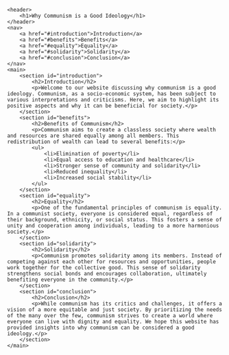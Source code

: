 <!DOCTYPE html>
<html lang="en">
<head>
    <meta charset="UTF-8">
    <meta name="viewport" content="width=device-width, initial-scale=1.0">
   
</head>
<body>
    
    <header>
        <h1>Why Communism is a Good Ideology</h1>
    </header>
    <nav>
        <a href="#introduction">Introduction</a>
        <a href="#benefits">Benefits</a>
        <a href="#equality">Equality</a>
        <a href="#solidarity">Solidarity</a>
        <a href="#conclusion">Conclusion</a>
    </nav>
    <main>
        <section id="introduction">
            <h2>Introduction</h2>
            <p>Welcome to our website discussing why communism is a good ideology. Communism, as a socio-economic system, has been subject to various interpretations and criticisms. Here, we aim to highlight its positive aspects and why it can be beneficial for society.</p>
        </section>
        <section id="benefits">
            <h2>Benefits of Communism</h2>
            <p>Communism aims to create a classless society where wealth and resources are shared equally among all members. This redistribution of wealth can lead to several benefits:</p>
            <ul>
                <li>Elimination of poverty</li>
                <li>Equal access to education and healthcare</li>
                <li>Stronger sense of community and solidarity</li>
                <li>Reduced inequality</li>
                <li>Increased social stability</li>
            </ul>
        </section>
        <section id="equality">
            <h2>Equality</h2>
            <p>One of the fundamental principles of communism is equality. In a communist society, everyone is considered equal, regardless of their background, ethnicity, or social status. This fosters a sense of unity and cooperation among individuals, leading to a more harmonious society.</p>
        </section>
        <section id="solidarity">
            <h2>Solidarity</h2>
            <p>Communism promotes solidarity among its members. Instead of competing against each other for resources and opportunities, people work together for the collective good. This sense of solidarity strengthens social bonds and encourages collaboration, ultimately benefiting everyone in the community.</p>
        </section>
        <section id="conclusion">
            <h2>Conclusion</h2>
            <p>While communism has its critics and challenges, it offers a vision of a more equitable and just society. By prioritizing the needs of the many over the few, communism strives to create a world where everyone can live with dignity and equality. We hope this website has provided insights into why communism can be considered a good ideology.</p>
        </section>
    </main>
</body>
</html>

